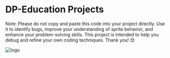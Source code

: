 # DP-Education Projects
Note: Please do not copy and paste this code into your project directly. Use it to identify bugs, improve your understanding of sprite behavior, and enhance your problem-solving skills. This project is intended to help you debug and refine your own coding techniques. Thank you! 😊

![logo](https://github.com/Lasithwxn/DP-Education-Projects-2025.01.01/blob/main/image.png)
